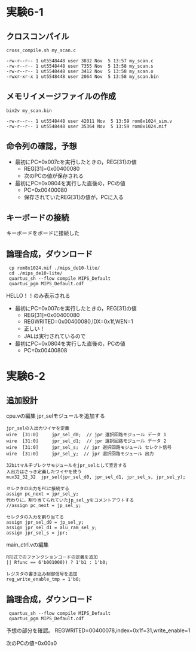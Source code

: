 # 実験6-1
## クロスコンパイル
`cross_compile.sh my_scan.c`
```
-rw-r--r-- 1 ut5548448 user 3832 Nov  5 13:57 my_scan.c
-rw-r--r-- 1 ut5548448 user 7355 Nov  5 13:58 my_scan.s
-rw-r--r-- 1 ut5548448 user 3412 Nov  5 13:58 my_scan.o
-rwxr-xr-x 1 ut5548448 user 2064 Nov  5 13:58 my_scan.bin
```
## メモリイメージファイルの作成
` bin2v my_scan.bin `
```
-rw-r--r-- 1 ut5548448 user 42011 Nov  5 13:59 rom8x1024_sim.v
-rw-r--r-- 1 ut5548448 user 35364 Nov  5 13:59 rom8x1024.mif
```

## 命令列の確認，予想
- 最初にPC=0x007cを実行したときの，REG[31]の値
  - REG[31]=0x00400080
  - 次のPCの値が保存される
- 最初にPC=0x0804を実行した直後の，PCの値
  - PC=0x00400080
  - 保存されていたREG[31]の値が，PCに入る
## キーボードの接続
キーボードをボードに接続した

## 論理合成，ダウンロード
```
 cp rom8x1024.mif ./mips_de10-lite/
 cd ./mips_de10-lite/
 quartus_sh --flow compile MIPS_Default
 quartus_pgm MIPS_Default.cdf
```
HELLO！！のみ表示される

- 最初にPC=0x007cを実行したときの，REG[31]の値
  - REG[31]=0x00400080
  - REGWRITED=0x00400080,IDX=0x1f,WEN=1
  - 正しい！
  - JALは実行されているので
- 最初にPC=0x0804を実行した直後の，PCの値
  - PC=0x00400808

# 実験6-2
## 追加設計
cpu.vの編集
jpr_selモジュールを追加する
```
jpr_selの入出力ワイヤを定義
wire  [31:0]     jpr_sel_d0;  // jpr 選択回路モジュール データ 1
wire  [31:0]     jpr_sel_d1;  // jpr 選択回路モジュール データ 2
wire  [31:0]     jpr_sel_s;  // jpr 選択回路モジュール セレクト信号
wire  [31:0]     jpr_sel_y;  // jpr 選択回路モジュール 出力

32bitマルチプレクサモジュールをjpr_selとして宣言する
入出力はさっき定義したワイヤを使う
mux32_32_32  jpr_sel(jpr_sel_d0, jpr_sel_d1, jpr_sel_s, jpr_sel_y);

セレクタの出力をPCに接続する
assign pc_next = jpr_sel_y;
代わりに，割り当てられていたjp_sel_yをコメントアウトする
//assign pc_next = jp_sel_y;

セレクタの入力を割り当てる
assign jpr_sel_d0 = jp_sel_y;
assign jpr_sel_d1 = alu_ram_sel_y;
assign jpr_sel_s = jpr;
```

main_ctrl.vの編集
```
R形式でのファンクションコードの定義を追加
|| Rfunc == 6'b001000)) ? 1'b1 : 1'b0;

レジスタの書き込み制御信号を追加
reg_write_enable_tmp = 1'b0;
```

## 論理合成，ダウンロード
```
 quartus_sh --flow compile MIPS_Default
 quartus_pgm MIPS_Default.cdf
```

予想の部分を確認。
REGWRITED=00400078,index=0x1f=31,write_enable=1

次のPCの値=0x00a0
